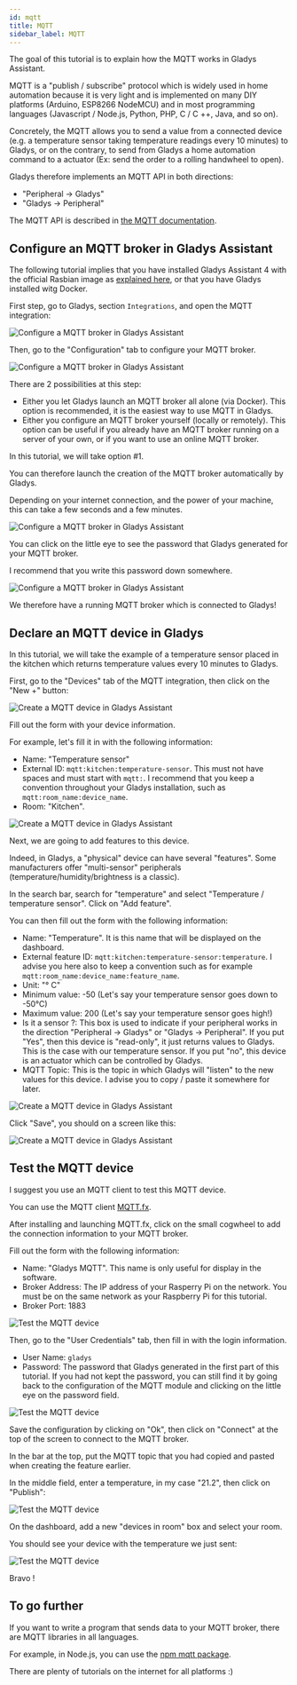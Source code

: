 ```yaml
---
id: mqtt
title: MQTT
sidebar_label: MQTT
---
```


The goal of this tutorial is to explain how the MQTT works in Gladys Assistant.

MQTT is a "publish / subscribe" protocol which is widely used in home automation because it is very light and is implemented on many DIY platforms (Arduino, ESP8266 NodeMCU) and in most programming languages (Javascript / Node.js, Python, PHP, C / C ++, Java, and so on).

Concretely, the MQTT allows you to send a value from a connected device (e.g. a temperature sensor taking temperature readings every 10 minutes) to Gladys, or on the contrary, to send from Gladys a home automation command to a actuator (Ex: send the order to a rolling handwheel to open).

Gladys therefore implements an MQTT API in both directions:

- "Peripheral -> Gladys"
- "Gladys -> Peripheral"

The MQTT API is described in [the MQTT documentation](/en/docs/api/mqtt-api).

## Configure an MQTT broker in Gladys Assistant

The following tutorial implies that you have installed Gladys Assistant 4 with the official Rasbian image as [explained here](/en/docs/), or that you have Gladys installed witg Docker.

First step, go to Gladys, section `Integrations`, and open the MQTT integration:

![Configure a MQTT broker in Gladys Assistant](../../static/img/docs/en/configuration/mqtt/configure-mqtt-broker-1.jpg)

Then, go to the "Configuration" tab to configure your MQTT broker.

![Configure a MQTT broker in Gladys Assistant](../../static/img/docs/en/configuration/mqtt/configure-mqtt-broker-2.jpg)

There are 2 possibilities at this step:

- Either you let Gladys launch an MQTT broker all alone (via Docker). This option is recommended, it is the easiest way to use MQTT in Gladys.
- Either you configure an MQTT broker yourself (locally or remotely). This option can be useful if you already have an MQTT broker running on a server of your own, or if you want to use an online MQTT broker.

In this tutorial, we will take option #1.

You can therefore launch the creation of the MQTT broker automatically by Gladys.

Depending on your internet connection, and the power of your machine, this can take a few seconds and a few minutes.

![Configure a MQTT broker in Gladys Assistant](../../static/img/docs/en/configuration/mqtt/configure-mqtt-broker-3.jpg)

You can click on the little eye to see the password that Gladys generated for your MQTT broker.

I recommend that you write this password down somewhere.

![Configure a MQTT broker in Gladys Assistant](../../static/img/docs/en/configuration/mqtt/configure-mqtt-broker-4.jpg)

We therefore have a running MQTT broker which is connected to Gladys!

## Declare an MQTT device in Gladys

In this tutorial, we will take the example of a temperature sensor placed in the kitchen which returns temperature values every 10 minutes to Gladys.

First, go to the "Devices" tab of the MQTT integration, then click on the "New +" button:

![Create a MQTT device in Gladys Assistant](../../static/img/docs/en/configuration/mqtt/create-mqtt-device-1.jpg)

Fill out the form with your device information.

For example, let's fill it in with the following information:

- Name: "Temperature sensor"
- External ID: `mqtt:kitchen:temperature-sensor`. This must not have spaces and must start with `mqtt:`. I recommend that you keep a convention throughout your Gladys installation, such as `mqtt:room_name:device_name`.
- Room: "Kitchen".

![Create a MQTT device in Gladys Assistant](../../static/img/docs/en/configuration/mqtt/create-mqtt-device-2.jpg)

Next, we are going to add features to this device.

Indeed, in Gladys, a "physical" device can have several "features". Some manufacturers offer "multi-sensor" peripherals (temperature/humidity/brightness is a classic).

In the search bar, search for "temperature" and select "Temperature / temperature sensor". Click on "Add feature".

You can then fill out the form with the following information:

- Name: "Temperature". It is this name that will be displayed on the dashboard.
- External feature ID: `mqtt:kitchen:temperature-sensor:temperature`. I advise you here also to keep a convention such as for example `mqtt:room_name:device_name:feature_name`.
- Unit: "° C"
- Minimum value: -50 (Let's say your temperature sensor goes down to -50°C)
- Maximum value: 200 (Let's say your temperature sensor goes high!)
- Is it a sensor ?: This box is used to indicate if your peripheral works in the direction "Peripheral -> Gladys" or "Gladys -> Peripheral". If you put "Yes", then this device is "read-only", it just returns values ​​to Gladys. This is the case with our temperature sensor. If you put "no", this device is an actuator which can be controlled by Gladys.
- MQTT Topic: This is the topic in which Gladys will "listen" to the new values ​​for this device. I advise you to copy / paste it somewhere for later.

![Create a MQTT device in Gladys Assistant](../../static/img/docs/en/configuration/mqtt/create-mqtt-device-3.jpg)

Click "Save", you should on a screen like this:

![Create a MQTT device in Gladys Assistant](../../static/img/docs/en/configuration/mqtt/create-mqtt-device-4.jpg)

## Test the MQTT device

I suggest you use an MQTT client to test this MQTT device.

You can use the MQTT client [MQTT.fx](https://mqttfx.jensd.de/).

After installing and launching MQTT.fx, click on the small cogwheel to add the connection information to your MQTT broker.

Fill out the form with the following information:

- Name: "Gladys MQTT". This name is only useful for display in the software.
- Broker Address: The IP address of your Rasperry Pi on the network. You must be on the same network as your Raspberry Pi for this tutorial.
- Broker Port: 1883

![Test the MQTT device](../../static/img/docs/en/configuration/mqtt/send-test-message-mqtt-1.jpg)

Then, go to the "User Credentials" tab, then fill in with the login information.

- User Name: `gladys`
- Password: The password that Gladys generated in the first part of this tutorial. If you had not kept the password, you can still find it by going back to the configuration of the MQTT module and clicking on the little eye on the password field.

![Test the MQTT device](../../static/img/docs/en/configuration/mqtt/send-test-message-mqtt-2.jpg)

Save the configuration by clicking on "Ok", then click on "Connect" at the top of the screen to connect to the MQTT broker.

In the bar at the top, put the MQTT topic that you had copied and pasted when creating the feature earlier.

In the middle field, enter a temperature, in my case "21.2", then click on "Publish":

![Test the MQTT device](../../static/img/docs/en/configuration/mqtt/send-test-message-mqtt-3.jpg)

On the dashboard, add a new "devices in room" box and select your room.

You should see your device with the temperature we just sent:

![Test the MQTT device](../../static/img/docs/en/configuration/mqtt/send-test-message-mqtt-4.jpg)

Bravo !

## To go further

If you want to write a program that sends data to your MQTT broker, there are MQTT libraries in all languages.

For example, in Node.js, you can use the [npm mqtt package](https://www.npmjs.com/package/mqtt).

There are plenty of tutorials on the internet for all platforms :)
